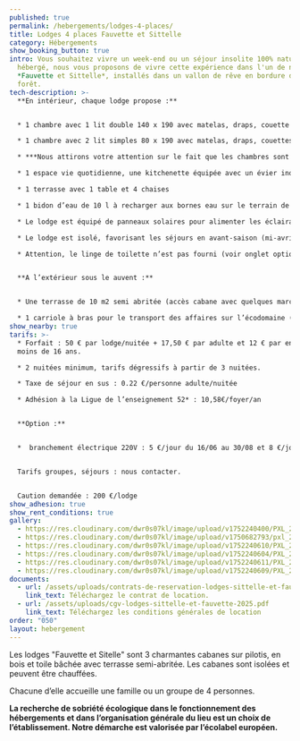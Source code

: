 ```yaml
---
published: true
permalink: /hebergements/lodges-4-places/
title: Lodges 4 places Fauvette et Sittelle
category: Hébergements
show_booking_button: true
intro: Vous souhaitez vivre un week-end ou un séjour insolite 100% nature, être
  hébergé, nous vous proposons de vivre cette expérience dans l'un de nos lodges
  *Fauvette et Sittelle*, installés dans un vallon de rêve en bordure de la
  forêt.
tech-description: >-
  **En intérieur, chaque lodge propose :**


  * 1 chambre avec 1 lit double 140 x 190 avec matelas, draps, couette et oreiller.

  * 1 chambre avec 2 lit simples 80 x 190 avec matelas, draps, couettes et oreillers.

  * ***Nous attirons votre attention sur le fait que les chambres sont petites et ne sont de fait pas des pièces de vie.***

  * 1 espace vie quotidienne, une kitchenette équipée avec un évier inox sur meuble, avec vaisselle pour 4 personnes et nécessaire pour cuisiner (poêle, casserole, couvercles et autres petits ustensiles de cuisine. Attention, le lodge n’est pas équipé d’aliments de première nécessité (huile, condiments, thé, café...)

  * 1 terrasse avec 1 table et 4 chaises

  * 1 bidon d’eau de 10 l à recharger aux bornes eau sur le terrain de camping

  * Le lodge est équipé de panneaux solaires pour alimenter les éclairages principaux de l’hébergement. En option : branchement électrique 220V pour éclairage, réseau prises électriques et chauffage (voir onglet options plus bas).

  * Le lodge est isolé, favorisant les séjours en avant-saison (mi-avril-mai) et en fin de saison (septembre-octobre).

  * Attention, le linge de toilette n’est pas fourni (voir onglet options plus bas)


  **A l’extérieur sous le auvent :**


  * Une terrasse de 10 m2 semi abritée (accès cabane avec quelques marches).

  * 1 carriole à bras pour le transport des affaires sur l’écodomaine (les voitures restent sur le parking en bordure du site).
show_nearby: true
tarifs: >-
  * Forfait : 50 € par lodge/nuitée + 17,50 € par adulte et 12 € par enfant de
  moins de 16 ans.

  * 2 nuitées minimum, tarifs dégressifs à partir de 3 nuitées.

  * Taxe de séjour en sus : 0.22 €/personne adulte/nuitée

  * Adhésion à la Ligue de l’enseignement 52* : 10,58€/foyer/an


  **Option :**


  *  branchement électrique 220V : 5 €/jour du 16/06 au 30/08 et 8 €/jour du 15/04 au 15/05 et du 1er/09 au 31/10.


  Tarifs groupes, séjours : nous contacter.


  Caution demandée : 200 €/lodge
show_adhesion: true
show_rent_conditions: true
gallery:
  - https://res.cloudinary.com/dwr0s07kl/image/upload/v1752240400/PXL_20250627_182712034_jboxfk.jpg
  - https://res.cloudinary.com/dwr0s07kl/image/upload/v1750682793/pxl_20250414_140621026_is4cxu.jpg
  - https://res.cloudinary.com/dwr0s07kl/image/upload/v1752240610/PXL_20250710_141202854_zqev4w.jpg
  - https://res.cloudinary.com/dwr0s07kl/image/upload/v1752240604/PXL_20250710_141217257_kt0adf.jpg
  - https://res.cloudinary.com/dwr0s07kl/image/upload/v1752240611/PXL_20250710_141259014_aonykc.jpg
  - https://res.cloudinary.com/dwr0s07kl/image/upload/v1752240609/PXL_20250710_141350335_mzss6u.jpg
documents:
  - url: /assets/uploads/contrats-de-reservation-lodges-sittelle-et-fauvette.odt
    link_text: Téléchargez le contrat de location.
  - url: /assets/uploads/cgv-lodges-sittelle-et-fauvette-2025.pdf
    link_text: Téléchargez les conditions générales de location
order: "050"
layout: hebergement
---
```

Les lodges "Fauvette et Sitelle" sont 3 charmantes cabanes sur pilotis, en bois et toile bâchée avec terrasse semi-abritée. Les cabanes sont isolées et peuvent être chauffées.

Chacune d’elle accueille une famille ou un groupe de 4 personnes.

**La recherche de sobriété écologique dans le fonctionnement des hébergements et dans l’organisation générale du lieu est un choix de l’établissement. Notre démarche est valorisée par l’écolabel européen.**
